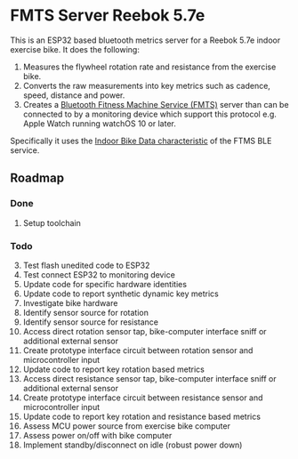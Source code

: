 # FMTS Server Reebok 5.7e

This is an ESP32 based bluetooth metrics server for a Reebok 5.7e indoor exercise bike. It does the following:

1. Measures the flywheel rotation rate and resistance from the exercise bike.
2. Converts the raw measurements into key metrics such as cadence, speed, distance and power.
3. Creates a [Bluetooth Fitness Machine Service (FMTS)](https://www.bluetooth.com/specifications/specs/fitness-machine-service-1-0/) server than can be connected to by a monitoring device which support this protocol e.g. Apple Watch running watchOS 10 or later.

Specifically it uses the [Indoor Bike Data characteristic](https://www.bluetooth.com/wp-content/uploads/Sitecore-Media-Library/Gatt/Xml/Characteristics/org.bluetooth.characteristic.indoor_bike_data.xml) of the FTMS BLE service.

## Roadmap
### Done
1. Setup toolchain

### Todo
3. Test flash unedited code to ESP32
4. Test connect ESP32 to monitoring device
5. Update code for specific hardware identities
6. Update code to report synthetic dynamic key metrics
7. Investigate bike hardware
8. Identify sensor source for rotation
9. Identify sensor source for resistance
10. Access direct rotation sensor tap, bike-computer interface sniff or additional external sensor
11. Create prototype interface circuit between rotation sensor and microcontroller input
12. Update code to report key rotation based metrics
13. Access direct resistance sensor tap, bike-computer interface sniff or additional external sensor
14. Create prototype interface circuit between resistance sensor and microcontroller input
15. Update code to report key rotation and resistance based metrics
16. Assess MCU power source from exercise bike computer
17. Assess power on/off with bike computer
18. Implement standby/disconnect on idle (robust power down)
